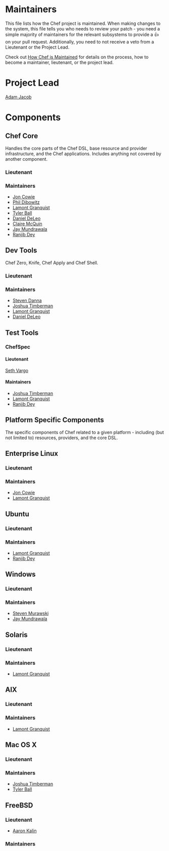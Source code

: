 # Maintainers

This file lists how the Chef project is maintained. When making changes to the system, this
file tells you who needs to review your patch - you need a simple majority of maintainers
for the relevant subsystems to provide a :+1: on your pull request. Additionally, you need
to not receive a veto from a Lieutenant or the Project Lead.

Check out [How Chef is Maintained](https://github.com/opscode/chef-rfc/blob/master/rfc030-maintenance-policy.md#how-the-project-is-maintained) for details on the process, how to become
a maintainer, lieutenant, or the project lead.

# Project Lead

[Adam Jacob](http://github.com/adamhjk)

# Components

## Chef Core

Handles the core parts of the Chef DSL, base resource and provider
infrastructure, and the Chef applications. Includes anything not covered by
another component.

### Lieutenant

### Maintainers

* [Jon Cowie](http://github.com/jonlives)
* [Phil Dibowitz](https://github.com/jaymzh)
* [Lamont Granquist](http://github.com/lamont-granquist)
* [Tyler Ball](https://github.com/tyler-ball)
* [Daniel DeLeo](https://github.com/danielsdeleo)
* [Claire McQuin](https://github.com/mcquin)
* [Jay Mundrawala](http://github.com/jdmundrawala)
* [Ranjib Dey](http://github.com/ranjib)

## Dev Tools

Chef Zero, Knife, Chef Apply and Chef Shell.

### Lieutenant

### Maintainers

* [Steven Danna](https://github.com/stevendanna/)
* [Joshua Timberman](https://github.com/jtimberman)
* [Lamont Granquist](http://github.com/lamont-granquist)
* [Daniel DeLeo](https://github.com/danielsdeleo)

## Test Tools

### ChefSpec

#### Lieutenant

[Seth Vargo](https://github.com/sethvargo)

#### Maintainers

* [Joshua Timberman](https://github.com/jtimberman)
* [Lamont Granquist](http://github.com/lamont-granquist)
* [Ranjib Dey](http://github.com/ranjib)

## Platform Specific Components

The specific components of Chef related to a given platform - including (but not limited to) resources, providers, and the core DSL.

## Enterprise Linux

### Lieutenant

### Maintainers

* [Jon Cowie](http://github.com/jonlives)
* [Lamont Granquist](http://github.com/lamont-granquist)

## Ubuntu

### Lieutenant

### Maintainers

* [Lamont Granquist](http://github.com/lamont-granquist)
* [Ranjib Dey](http://github.com/ranjib)

## Windows

### Lieutenant

### Maintainers
* [Steven Murawski](http://github.com/smurawski)
* [Jay Mundrawala](http://github.com/jdmundrawala)

## Solaris

### Lieutenant

### Maintainers

* [Lamont Granquist](http://github.com/lamont-granquist)

## AIX

### Lieutenant

### Maintainers

* [Lamont Granquist](http://github.com/lamont-granquist)

## Mac OS X

### Lieutenant

### Maintainers

* [Joshua Timberman](https://github.com/jtimberman)
* [Tyler Ball](https://github.com/tyler-ball)

## FreeBSD

### Lieutenant

* [Aaron Kalin](https://github.com/martinisoft)

### Maintainers

